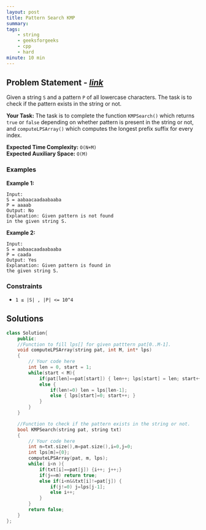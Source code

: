 ```yaml
---
layout: post
title: Pattern Search KMP    
summary:
tags:
    - string
    - geeksforgeeks
    - cpp
    - hard
minute: 10 min
---
```


## Problem Statement - [*link*](https://practice.geeksforgeeks.org/problems/pattern-search-kmp/0/?track=DSASP-Strings&batchId=154#)  

Given a string `S` and a pattern `P` of all lowercase characters. The task is to check if the pattern exists in the string or not.

**Your Task:** 
The task is to complete the function `KMPSearch()` which returns `true` or `false` depending on whether pattern is present in the string or not, and `computeLPSArray()` which computes the longest prefix suffix for every index.


**Expected Time Complexity:** `O(N+M)`  
**Expected Auxiliary Space:** `O(M)`

### Examples

**Example 1:**   
```
Input:
S = aabaacaadaabaaba
P = aaaab
Output: No
Explanation: Given pattern is not found
in the given string S.
```

**Example 2:**   
```
Input:
S = aabaacaadaabaaba
P = caada
Output: Yes
Explanation: Given pattern is found in
the given string S.
```

### Constraints

+ `1 ≤ |S| , |P| <= 10^4`

## Solutions

```cpp
class Solution{
    public:
    //Function to fill lps[] for given patttern pat[0..M-1].
    void computeLPSArray(string pat, int M, int* lps) 
    { 
        // Your code here
        int len = 0, start = 1;
        while(start < M){
            if(pat[len]==pat[start]) { len++; lps[start] = len; start++; }
            else {
                if(len!=0) len = lps[len-1];
                else { lps[start]=0; start++; }
            }
        }
    } 

    //Function to check if the pattern exists in the string or not.
    bool KMPSearch(string pat, string txt) 
    {
        // Your code here
        int n=txt.size(),m=pat.size(),i=0,j=0;
        int lps[m]={0};
        computeLPSArray(pat, m, lps);
        while( i<n ){
            if(txt[i]==pat[j]) {i++; j++;}
            if(j==m) return true;
            else if(i<n&&txt[i]!=pat[j]) { 
                if(j!=0) j=lps[j-1];
                else i++;
            }
        }
        return false;
    }
};
```

